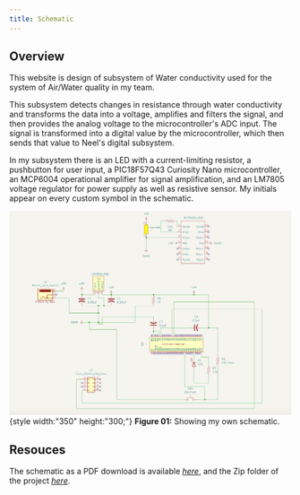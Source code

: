 ```yaml
---
title: Schematic
---
```


## Overview

This website is design of subsystem of Water conductivity used for the system of Air/Water quality in my team.

This subsystem detects changes in resistance through water conductivity and transforms the data into a voltage, amplifies and filters the signal, and then provides the analog voltage to the microcontroller's ADC input.  The signal is transformed into a digital value by the microcontroller, which then sends that value to Neel's digital subsystem.

In my subsystem there is an LED with a current-limiting resistor, a pushbutton for user input, a PIC18F57Q43 Curiosity Nano microcontroller, an MCP6004 operational amplifier for signal amplification, and an LM7805 voltage regulator for power supply as well as resistive sensor.  My initials appear on every custom symbol in the schematic.

![schematic](kicad_screenshot.png){style width:"350" height:"300;"}
**Figure 01:** Showing my own schematic.


## Resouces

The schematic as a PDF download is available [*here*](Individual_schematic.pdf), and the Zip folder of the project [*here*](Individual_schematic.zip).